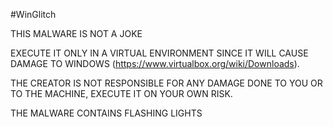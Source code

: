 #WinGlitch

THIS MALWARE IS NOT A JOKE

EXECUTE IT ONLY IN A VIRTUAL ENVIRONMENT SINCE IT WILL CAUSE DAMAGE TO WINDOWS (https://www.virtualbox.org/wiki/Downloads).

THE CREATOR IS NOT RESPONSIBLE FOR ANY DAMAGE DONE TO YOU OR TO THE MACHINE, EXECUTE IT ON YOUR OWN RISK.

THE MALWARE CONTAINS FLASHING LIGHTS
